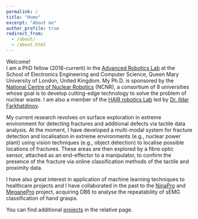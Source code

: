 ```yaml
---
permalink: /
title: "Home"
excerpt: "About me"
author_profile: true
redirect_from: 
  - /about/
  - /about.html
---
```

Welcome!<br/>
I am a PhD fellow (2018-current) in the [Advanced Robotics Lab](https://www.qmul.ac.uk/robotics/) 
at the School of Electronics Engineering and Computer Science, Queen Mary University of London, United Kingdom. 
My Ph.D. is sponsored by the [National Centre of Nuclear Robotics](https://www.ncnr.org.uk/) (NCNR), a consortium of 8 universities whose goal is to develop cutting-edge technology to solve the problem of nuclear waste. 
I am also a member of the [HAIR robotics Lab](https://hair-robotics.qmul.ac.uk/) led by [Dr. Ildar Farkhatdinov](https://farkhatdinov.wordpress.com/).<br/> 


My current research revolves on surface exploration in extreme environment for detecting fractures and additional defects via tactile data analysis.
At the moment, I have developed a multi-modal system for fracture detection and localisation in extreme environments (e.g., nuclear power plant) 
using vision techniques (e.g., object detection) to localise possible locations of fractures. 
These areas are then explored by a fibre optic sensor, attached as an end-effector to a manipulator, 
to confirm the presence of the fracture via online classification methods of the tactile and proximity data.

I have also great interest in application of machine learning techniques to healthcare projects and I have collaborated in the past
to the [NinaPro](http://ninapro.hevs.ch/) and [MeganePro](http://ninapro.hevs.ch/MeganePro) project, 
acquiring DB6 to analyse the repeatability of sEMG classification of hand grasps.

You can find additional [projects](projects) in the relative page.